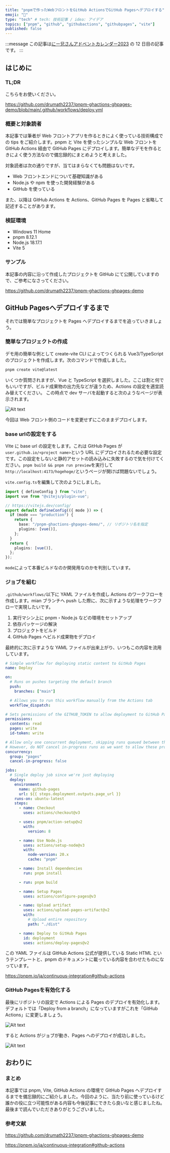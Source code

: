 ```yaml
---
title: "pnpmで作ったWebフロントをGitHub ActionsでGitHub Pagesへデプロイする"
emoji: "🚀"
type: "tech" # tech: 技術記事 / idea: アイデア
topics: ["pnpm", "github", "githubactions", "githubpages", "vite"]
published: false
---
```


:::message
この記事は[にー兄さんアドベントカレンダー2023](https://qiita.com/advent-calendar/2023/ninisan_solo) の 12 日目の記事です。
:::

## はじめに

### TL;DR

こちらをお使いください。

https://github.com/drumath2237/pnpm-ghactions-ghpages-demo/blob/main/.github/workflows/deploy.yml

### 概要と対象読者

本記事では筆者が Web フロントアプリを作るときによく使っている技術構成での tips をご紹介します。pnpm と Vite を使ったシンプルな Web フロントを GitHub Actions 経由で GitHub Pages にデプロイします。簡単なデモを作るときによく使う方法なので備忘録的にまとめようと考えました。

対象読者は次の通りですが、当てはまらなくても問題はないです。

- Web フロントエンドについて基礎知識がある
- Node.js や npm を使った開発経験がある
- GitHub を使っている

また、以降は GitHub Actions を Actions、GitHub Pages を Pages と省略して記述することがあります。

### 検証環境

- Windows 11 Home
- pnpm 8.12.1
- Node.js 18.17.1
- Vite 5

### サンプル

本記事の内容に沿って作成したプロジェクトを GitHub にて公開していますので、ご参考になさってください。

https://github.com/drumath2237/pnpm-ghactions-ghpages-demo

## GitHub Pagesへデプロイするまで

それでは簡単なプロジェクトを Pages へデプロイするまでを追っていきましょう。

### 簡単なプロジェクトの作成

デモ用の簡単な例として create-vite CLI によってつくられる Vue3/TypeScript のプロジェクトを作成します。次のコマンドで作成しました。

```bash
pnpm create vite@latest
```

いくつか質問されますが、Vue と TypeScript を選択しました。ここは割と何でもいいですが、ビルド成果物の出力先などが違うため、Actions の設定を適宜読み替えてください。
この時点で dev サーバを起動すると次のようなページが表示されます。

![Alt text](/images/pnpm-actions-pages/pnpmdev.png)

今回は Web フロント側のコードを変更せずにこのままデプロイします。

### base urlの設定をする

Vite に base url の設定をします。これは GitHub Pages が`user.github.io/<project name>`という URL にデプロイされるため必要な設定です。この設定をしないと静的アセットの読み込みに失敗するので気を付けてください。`pnpm build && pnpm run preview`を実行して`http://localhost:4173/hogehoge/`というページが開けば問題ないでしょう。

`vite.config.ts`を編集して次のようにしました。

```ts:vite.config.ts
import { defineConfig } from "vite";
import vue from "@vitejs/plugin-vue";

// https://vitejs.dev/config/
export default defineConfig(({ mode }) => {
  if (mode === "production") {
    return {
      base: "/pnpm-ghactions-ghpages-demo/", // リポジトリ名を指定
      plugins: [vue()],
    };
  }
  return {
    plugins: [vue()],
  };
});
```

`mode`によって本番ビルドなのか開発用なのかを判別しています。

### ジョブを組む

`.github/workflows/`以下に YAML ファイルを作成し Actions のワークフローを作成します。mian ブランチへ push した際に、次に示すような処理をワークフローで実現したいです。

1. 実行マシン上に pnpm・Node.js などの環境をセットアップ
2. 依存パッケージの解決
3. プロジェクトをビルド
4. GitHub Pages へビルド成果物をデプロイ


最終的に次に示すような YAML ファイルが出来上がり、いつもこの内容を流用しています。

```yaml:.github/workflows/deploy.yml
# Simple workflow for deploying static content to GitHub Pages
name: Deploy

on:
  # Runs on pushes targeting the default branch
  push:
    branches: ["main"]

  # Allows you to run this workflow manually from the Actions tab
  workflow_dispatch:

# Sets permissions of the GITHUB_TOKEN to allow deployment to GitHub Pages
permissions:
  contents: read
  pages: write
  id-token: write

# Allow only one concurrent deployment, skipping runs queued between the run in-progress and latest queued.
# However, do NOT cancel in-progress runs as we want to allow these production deployments to complete.
concurrency:
  group: "pages"
  cancel-in-progress: false

jobs:
  # Single deploy job since we're just deploying
  deploy:
    environment:
      name: github-pages
      url: ${{ steps.deployment.outputs.page_url }}
    runs-on: ubuntu-latest
    steps:
      - name: Checkout
        uses: actions/checkout@v3

      - uses: pnpm/action-setup@v2
        with:
          version: 8

      - name: Use Node.js
        uses: actions/setup-node@v3
        with:
          node-version: 20.x
          cache: "pnpm"

      - name: Install dependencies
        run: pnpm install

      - run: pnpm build

      - name: Setup Pages
        uses: actions/configure-pages@v3

      - name: Upload artifact
        uses: actions/upload-pages-artifact@v2
        with:
          # Upload entire repository
          path: "./dist"

      - name: Deploy to GitHub Pages
        id: deployment
        uses: actions/deploy-pages@v2
```

この YAML ファイルは GitHub Actions 公式が提供している Static HTML というテンプレートと、pnpm のドキュメントに載っている内容を合わせたものになっています。

https://pnpm.io/ja/continuous-integration#github-actions

### GitHub Pagesを有効化する

最後にリポジトリの設定で Actions による Pages のデプロイを有効化します。
デフォルトでは「Deploy from a branch」になっていますがこれを「GitHub Actions」に変更しましょう。

![Alt text](/images/pnpm-actions-pages/change-pages.png)

すると Actions がジョブが動き、Pages へのデプロイが成功しました。

![Alt text](/images/pnpm-actions-pages/successactions.png)

## おわりに

### まとめ

本記事では pnpm, Vite, GitHub Actions の環境で GitHub Pages へデプロイするまでを備忘録的にご紹介しました。今回のように、当たり前に使っているけど誰かの役に立つ可能性がある内容も今後記事にできたら良いなと感じましたね。最後まで読んでいただきありがとうございました。

### 参考文献

https://github.com/drumath2237/pnpm-ghactions-ghpages-demo

https://pnpm.io/ja/continuous-integration#github-actions

